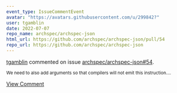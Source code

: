 ```yaml
---
event_type: IssueCommentEvent
avatar: "https://avatars.githubusercontent.com/u/299842?"
user: tgamblin
date: 2022-07-07
repo_name: archspec/archspec-json
html_url: https://github.com/archspec/archspec-json/pull/54
repo_url: https://github.com/archspec/archspec-json
---
```


<a href='https://github.com/tgamblin' target='_blank'>tgamblin</a> commented on issue <a href='https://github.com/archspec/archspec-json/pull/54' target='_blank'>archspec/archspec-json#54</a>.

<small>We need to also add arguments so that compilers will not emit this instruction....</small>

<a href='https://github.com/archspec/archspec-json/pull/54' target='_blank'>View Comment</a>
